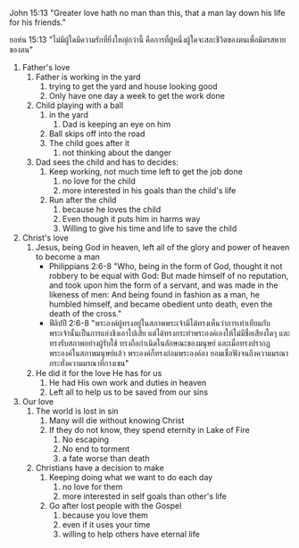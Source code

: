 John 15:13 "Greater love hath no man than this, that a man lay down his life for his friends."

ยอห์น 15:13 "ไม่มีผู้ใดมีความรักที่ยิ่งใหญ่กว่านี้ คือการที่ผู้หนึ่งผู้ใดจะสละชีวิตของตนเพื่อมิตรสหายของตน"

1. Father's love
   1. Father is working in the yard
      1. trying to get the yard and house looking good
      2. Only have one day a week to get the work done
   2. Child playing with a ball
      1. in the yard
         1. Dad is keeping an eye on him
      2. Ball skips off into the road
      3. The child goes after it
         1. not thinking about the danger
   3. Dad sees the child and has to decides:
      1. Keep working, not much time left to get the job done
         1. no love for the child
         2. more interested in his goals than the child's life
      2. Run after the child
         1. because he loves the child
         2. Even though it puts him in harms way
         3. Willing to give his time and life to save the child
2. Christ's love
    1. Jesus, being God in heaven, left all of the glory and power of heaven to become a man
        - Philippians 2:6-8 "Who, being in the form of God, thought it not robbery to be equal with God: But made himself of no reputation, and took upon him the form of a servant, and was made in the likeness of men: And being found in fashion as a man, he humbled himself, and became obedient unto death, even the death of the cross."
        - ฟีลิปปี 2:6-8 "พระองค์ผู้ทรงอยู่ในสภาพพระเจ้ามิได้ทรงเห็นว่าการเท่าเทียมกับพระเจ้านั้นเป็นการแย่งชิงเอาไปเสีย แต่ได้ทรงกระทำพระองค์เองให้ไม่มีชื่อเสียงใดๆ และทรงรับสภาพอย่างผู้รับใช้ ทรงถือกำเนิดในลักษณะของมนุษย์ และเมื่อทรงปรากฏพระองค์ในสภาพมนุษย์แล้ว พระองค์ก็ทรงถ่อมพระองค์ลง ยอมเชื่อฟังจนถึงความมรณา กระทั่งความมรณาที่กางเขน"
    2. He did it for the love He has for us
        1. He had His own work and duties in heaven
        2. Left all to help us to be saved from our sins
3. Our love
   1. The world is lost in sin
      1. Many will die without knowing Christ
      2. If they do not know, they spend eternity in Lake of Fire
         1. No escaping
         2. No end to torment
         3. a fate worse than death
   2. Christians have a decision to make
      1. Keeping doing what we want to do each day
         1. no love for them
         2. more interested in self goals than other's life
      2. Go after lost people with the Gospel
         1. because you love them
         2. even if it uses your time
         3. willing to help others have eternal life